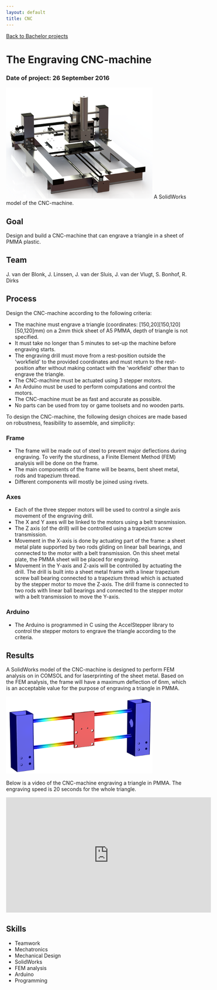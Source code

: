 ```yaml
---
layout: default
title: CNC
---
```


[Back to Bachelor projects](./bachelor.md)
# The Engraving CNC-machine
### Date of project: 26 September 2016
<img src="/assets/img/CNC-machine_geheel_eind.png" alt="cnc-machine" width="400"/>
A SolidWorks model of the CNC-machine.

## Goal
Design and build a CNC-machine that can engrave a triangle in a sheet of PMMA plastic.

## Team
J. van der Blonk,
J. Linssen,
J. van der Sluis,
J. van der Vlugt,
S. Bonhof, 
R. Dirks

## Process
Design the CNC-machine according to the following criteria:
* The machine must engrave a triangle (coordinates: \[150,20\]\[150,120\]\[50,120\]mm) on a 2mm thick sheet of A5 PMMA, depth of triangle is not specified. 
* It must take no longer than 5 minutes to set-up the machine before engraving starts.
* The engraving drill must move from a rest-position outside the 'workfield' to the provided coordinates and must return to the rest-position after without making contact with the 'workfield' other than to engrave the triangle.
* The CNC-machine must be actuated using 3 stepper motors.
* An Arduino must be used to perform computations and control the motors.
* The CNC-machine must be as fast and accurate as possible.
* No parts can be used from toy or game toolsets and no wooden parts.

To design the CNC-machine, the following design choices are made based on robustness, feasibility to assemble, and simplicity:
### Frame
* The frame will be made out of steel to prevent major deflections during engraving. To verify the sturdiness, a Finite Element Method (FEM) analysis will be done on the frame.
* The main components of the frame will be beams, bent sheet metal, rods and trapezium thread.
* Different components will mostly be joined using rivets.

### Axes
* Each of the three stepper motors will be used to control a single axis movement of the engraving drill.
* The X and Y axes will be linked to the motors using a belt transmission.
* The Z axis (of the drill) will be controlled using a trapezium screw transmission.
* Movement in the X-axis is done by actuating part of the frame: a sheet metal plate supported by two rods gliding on linear ball bearings, and connected to the motor with a belt transmission. On this sheet metal plate, the PMMA sheet will be placed for engraving.  
* Movement in the Y-axis and Z-axis will be controlled by actuating the drill. The drill is built into a sheet metal frame with a linear trapezium screw ball bearing connected to a trapezium thread which is actuated by the stepper motor to move the Z-axis. The drill frame is connected to two rods with linear ball bearings and connected to the stepper motor with a belt transmission to move the Y-axis. 

### Arduino
* The Arduino is programmed in C using the AccelStepper library to control the stepper motors to engrave the triangle according to the criteria.

## Results
A SolidWorks model of the CNC-machine is designed to perform FEM analysis on in COMSOL and for laserprinting of the sheet metal. Based on the FEM analysis, the frame will have a maximum deflection of 6nm, which is an acceptable value for the purpose of engraving a triangle in PMMA. 

<img src="/assets/img/CNC-machine_comsol.png" alt="cnc-comsol" width="400"/>

Below is a video of the CNC-machine engraving a triangle in PMMA. The engraving speed is 20 seconds for the whole triangle.
<iframe width="560" height="315" src="https://www.youtube.com/embed/4YJb8-Kvrg8" title="YouTube video player" frameborder="0" allow="accelerometer; autoplay; clipboard-write; encrypted-media; gyroscope; picture-in-picture" allowfullscreen></iframe>

## Skills
* Teamwork
* Mechatronics
* Mechanical Design
* SolidWorks
* FEM analysis
* Arduino
* Programming
